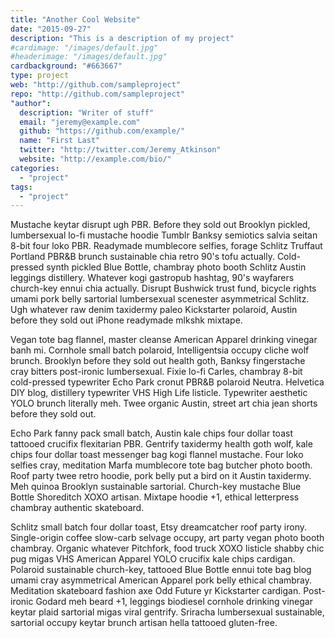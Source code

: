 ```yaml
---
title: "Another Cool Website" 
date: "2015-09-27"
description: "This is a description of my project"
#cardimage: "/images/default.jpg"
#headerimage: "/images/default.jpg"
cardbackground: "#663667"
type: project
web: "http://github.com/sampleproject"
repo: "http://github.com/sampleproject"
"author":
  description: "Writer of stuff"
  email: "jeremy@example.com"
  github: "https://github.com/example/"
  name: "First Last"
  twitter: "http://twitter.com/Jeremy_Atkinson"
  website: "http://example.com/bio/"
categories:
  - "project"
tags:
  - "project"
---
```


Mustache keytar disrupt ugh PBR. Before they sold out Brooklyn pickled, lumbersexual lo-fi mustache hoodie Tumblr Banksy semiotics salvia seitan 8-bit four loko PBR. Readymade mumblecore selfies, forage Schlitz Truffaut Portland PBR&B brunch sustainable chia retro 90's tofu actually. Cold-pressed synth pickled Blue Bottle, chambray photo booth Schlitz Austin leggings distillery. Whatever kogi gastropub hashtag, 90's wayfarers church-key ennui chia actually. Disrupt Bushwick trust fund, bicycle rights umami pork belly sartorial lumbersexual scenester asymmetrical Schlitz. Ugh whatever raw denim taxidermy paleo Kickstarter polaroid, Austin before they sold out iPhone readymade mlkshk mixtape.

Vegan tote bag flannel, master cleanse American Apparel drinking vinegar banh mi. Cornhole small batch polaroid, Intelligentsia occupy cliche wolf brunch. Brooklyn before they sold out health goth, Banksy fingerstache cray bitters post-ironic lumbersexual. Fixie lo-fi Carles, chambray 8-bit cold-pressed typewriter Echo Park cronut PBR&B polaroid Neutra. Helvetica DIY blog, distillery typewriter VHS High Life listicle. Typewriter aesthetic YOLO brunch literally meh. Twee organic Austin, street art chia jean shorts before they sold out.

Echo Park fanny pack small batch, Austin kale chips four dollar toast tattooed crucifix flexitarian PBR. Gentrify taxidermy health goth wolf, kale chips four dollar toast messenger bag kogi flannel mustache. Four loko selfies cray, meditation Marfa mumblecore tote bag butcher photo booth. Roof party twee retro hoodie, pork belly put a bird on it Austin taxidermy. Meh quinoa Brooklyn sustainable sartorial. Church-key mustache Blue Bottle Shoreditch XOXO artisan. Mixtape hoodie +1, ethical letterpress chambray authentic skateboard.

Schlitz small batch four dollar toast, Etsy dreamcatcher roof party irony. Single-origin coffee slow-carb selvage occupy, art party vegan photo booth chambray. Organic whatever Pitchfork, food truck XOXO listicle shabby chic pug migas VHS American Apparel YOLO crucifix kale chips cardigan. Polaroid sustainable church-key, tattooed Blue Bottle ennui tote bag blog umami cray asymmetrical American Apparel pork belly ethical chambray. Meditation skateboard fashion axe Odd Future yr Kickstarter cardigan. Post-ironic Godard meh beard +1, leggings biodiesel cornhole drinking vinegar keytar plaid sartorial migas viral gentrify. Sriracha lumbersexual sustainable, sartorial occupy keytar brunch artisan hella tattooed gluten-free.